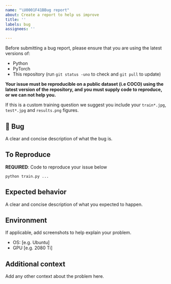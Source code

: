 ```yaml
---
name: "\U0001F41BBug report"
about: Create a report to help us improve
title: ''
labels: bug
assignees: ''

---
```


Before submitting a bug report, please ensure that you are using the latest versions of:
 - Python
 - PyTorch
 - This repository (run `git status -uno` to check and `git pull` to update)
 
**Your issue must be reproducible on a public dataset (i.e COCO) using the latest version of the repository, and you must supply code to reproduce, or we can not help you.**

If this is a custom training question we suggest you include your `train*.jpg`, `test*.jpg` and `results.png` figures.


## 🐛 Bug
A clear and concise description of what the bug is.

## To Reproduce
**REQUIRED**: Code to reproduce your issue below
```
python train.py ...
```


## Expected behavior
A clear and concise description of what you expected to happen.

## Environment
If applicable, add screenshots to help explain your problem.

 - OS: [e.g. Ubuntu]
 - GPU [e.g. 2080 Ti]


## Additional context
Add any other context about the problem here.
